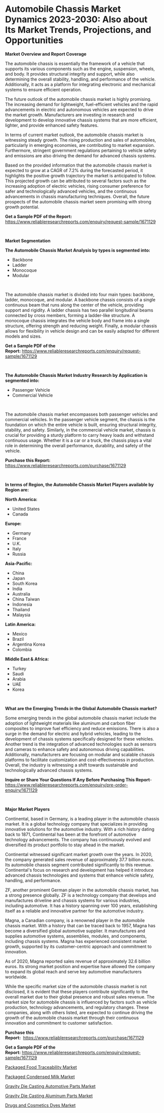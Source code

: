 <p><h1>Automobile Chassis Market Dynamics 2023-2030: Also about Its Market Trends, Projections, and Opportunities</h1></p><p><strong>Market Overview and Report Coverage</strong></p>
<p><p>The automobile chassis is essentially the framework of a vehicle that supports its various components such as the engine, suspension, wheels, and body. It provides structural integrity and support, while also determining the overall stability, handling, and performance of the vehicle. Additionally, it acts as a platform for integrating electronic and mechanical systems to ensure efficient operation.</p><p>The future outlook of the automobile chassis market is highly promising. The increasing demand for lightweight, fuel-efficient vehicles and the rapid advancements in electric and autonomous vehicles are expected to drive the market growth. Manufacturers are investing in research and development to develop innovative chassis systems that are more efficient, lighter, and provide enhanced safety features.</p><p>In terms of current market outlook, the automobile chassis market is witnessing steady growth. The rising production and sales of automobiles, particularly in emerging economies, are contributing to market expansion. Furthermore, stringent government regulations pertaining to vehicle safety and emissions are also driving the demand for advanced chassis systems.</p><p>Based on the provided information that the automobile chassis market is expected to grow at a CAGR of 7.2% during the forecasted period, it highlights the positive growth trajectory the market is anticipated to follow. This projected growth can be attributed to several factors such as the increasing adoption of electric vehicles, rising consumer preference for safer and technologically advanced vehicles, and the continuous advancements in chassis manufacturing techniques. Overall, the future prospects of the automobile chassis market seem promising with strong growth potential.</p></p>
<p><strong>Get a Sample PDF of the Report:</strong> <a href="https://www.reliableresearchreports.com/enquiry/request-sample/1671129">https://www.reliableresearchreports.com/enquiry/request-sample/1671129</a></p>
<p>&nbsp;</p>
<p><strong>Market Segmentation</strong></p>
<p><strong>The Automobile Chassis Market Analysis by types is segmented into:</strong></p>
<p><ul><li>Backbone</li><li>Ladder</li><li>Monocoque</li><li>Modular</li></ul></p>
<p>&nbsp;</p>
<p><p>The automobile chassis market is divided into four main types: backbone, ladder, monocoque, and modular. A backbone chassis consists of a single continuous beam that runs along the center of the vehicle, providing support and rigidity. A ladder chassis has two parallel longitudinal beams connected by cross members, forming a ladder-like structure. A monocoque chassis integrates the vehicle body and frame into a single structure, offering strength and reducing weight. Finally, a modular chassis allows for flexibility in vehicle design and can be easily adapted for different models and sizes.</p></p>
<p><strong>Get a Sample PDF of the Report:</strong>&nbsp;<a href="https://www.reliableresearchreports.com/enquiry/request-sample/1671129">https://www.reliableresearchreports.com/enquiry/request-sample/1671129</a></p>
<p>&nbsp;</p>
<p><strong>The Automobile Chassis Market Industry Research by Application is segmented into:</strong></p>
<p><ul><li>Passenger Vehicle</li><li>Commercial Vehicle</li></ul></p>
<p>&nbsp;</p>
<p><p>The automobile chassis market encompasses both passenger vehicles and commercial vehicles. In the passenger vehicle segment, the chassis is the foundation on which the entire vehicle is built, ensuring structural integrity, stability, and safety. Similarly, in the commercial vehicle market, chassis is crucial for providing a sturdy platform to carry heavy loads and withstand continuous usage. Whether it is a car or a truck, the chassis plays a vital role in determining the overall performance, durability, and safety of the vehicle.</p></p>
<p><strong>Purchase this Report:</strong>&nbsp; <a href="https://www.reliableresearchreports.com/purchase/1671129">https://www.reliableresearchreports.com/purchase/1671129</a></p>
<p>&nbsp;</p>
<p><strong>In terms of Region, the Automobile Chassis Market Players available by Region are:</strong></p>
<p>
    <p> <strong> North America: </strong>
        <ul>
            <li>United States</li>
            <li>Canada</li>
        </ul>
        </p> 
    <p> <strong> Europe: </strong>
        <ul>
            <li>Germany</li>
            <li>France</li>
            <li>U.K.</li>
            <li>Italy</li>
            <li>Russia</li>
        </ul>
        </p> 
    <p> <strong> Asia-Pacific: </strong>
        <ul>
            <li>China</li>
            <li>Japan</li>
            <li>South Korea</li>
            <li>India</li>
            <li>Australia</li>
            <li>China Taiwan</li>
            <li>Indonesia</li>
            <li>Thailand</li>
            <li>Malaysia</li>
        </ul>
        </p> 
    <p> <strong> Latin America: </strong>
        <ul>
            <li>Mexico</li>
            <li>Brazil</li>
            <li>Argentina Korea</li>
            <li>Colombia</li>
        </ul>
        </p> 
    <p> <strong> Middle East & Africa: </strong>
        <ul>
            <li>Turkey</li>
            <li>Saudi</li>
            <li>Arabia</li>
            <li>UAE</li>
            <li>Korea</li>
        </ul>
    </p>
    </p>
<p>&nbsp;</p>
<p><strong>What are the Emerging Trends in the Global Automobile Chassis market?</strong></p>
<p><p>Some emerging trends in the global automobile chassis market include the adoption of lightweight materials like aluminum and carbon fiber composites to improve fuel efficiency and reduce emissions. There is also a surge in the demand for electric and hybrid vehicles, leading to the development of chassis systems specifically designed for these vehicles. Another trend is the integration of advanced technologies such as sensors and cameras to enhance safety and autonomous driving capabilities. Additionally, manufacturers are focusing on modular and scalable chassis platforms to facilitate customization and cost-effectiveness in production. Overall, the industry is witnessing a shift towards sustainable and technologically advanced chassis systems.</p></p>
<p><strong>Inquire or Share Your Questions If Any Before Purchasing This Report</strong>- <a href="https://www.reliableresearchreports.com/enquiry/pre-order-enquiry/1671129">https://www.reliableresearchreports.com/enquiry/pre-order-enquiry/1671129</a></p>
<p>&nbsp;</p>
<p><strong>Major Market Players</strong></p>
<p><p>Continental, based in Germany, is a leading player in the automobile chassis market. It is a global technology company that specializes in providing innovative solutions for the automotive industry. With a rich history dating back to 1871, Continental has been at the forefront of automotive technology advancements. The company has continuously evolved and diversified its product portfolio to stay ahead in the market.</p><p>Continental witnessed significant market growth over the years. In 2020, the company generated sales revenue of approximately 37.7 billion euros. Its automobile chassis segment contributed significantly to this revenue. Continental's focus on research and development has helped it introduce advanced chassis technologies and systems that enhance vehicle safety, handling, and performance.</p><p>ZF, another prominent German player in the automobile chassis market, has a strong presence globally. ZF is a technology company that develops and manufactures driveline and chassis systems for various industries, including automotive. It has a history spanning over 100 years, establishing itself as a reliable and innovative partner for the automotive industry.</p><p>Magna, a Canadian company, is a renowned player in the automobile chassis market. With a history that can be traced back to 1957, Magna has become a diversified global automotive supplier. It manufactures and supplies automotive systems, assemblies, modules, and components, including chassis systems. Magna has experienced consistent market growth, supported by its customer-centric approach and commitment to innovation.</p><p>As of 2020, Magna reported sales revenue of approximately 32.6 billion euros. Its strong market position and expertise have allowed the company to expand its global reach and serve key automotive manufacturers worldwide.</p><p>While the specific market size of the automobile chassis market is not disclosed, it is evident that these players contribute significantly to the overall market due to their global presence and robust sales revenue. The market size for automobile chassis is influenced by factors such as vehicle production, technology advancements, and regulatory changes. These companies, along with others listed, are expected to continue driving the growth of the automobile chassis market through their continuous innovation and commitment to customer satisfaction.</p></p>
<p><strong>Purchase this Report:</strong>&nbsp;&nbsp;<a href="https://www.reliableresearchreports.com/purchase/1671129">https://www.reliableresearchreports.com/purchase/1671129</a></p>
<p></p>
<p><strong>Get a Sample PDF of the Report:</strong>&nbsp;<a href="https://www.reliableresearchreports.com/enquiry/request-sample/1671129">https://www.reliableresearchreports.com/enquiry/request-sample/1671129</a></p>
<p><p><a href="https://medium.com/@daishawolff/packaged-food-traceability-market-share-evolution-and-market-growth-trends-2023-2030-78da38154386">Packaged Food Traceability Market</a></p><p><a href="https://medium.com/@wilmaheaney/packaged-condensed-milk-market-the-key-to-successful-business-strategy-forecast-till-2030-039ad40996cd">Packaged Condensed Milk Market</a></p><p><a href="https://www.linkedin.com/pulse/gravity-die-casting-automotive-parts-market-size-growth/">Gravity Die Casting Automotive Parts Market</a></p><p><a href="https://www.linkedin.com/pulse/gravity-die-casting-aluminum-parts-market-challenges-opportunities/">Gravity Die Casting Aluminum Parts Market</a></p><p><a href="https://www.linkedin.com/pulse/drugs-cosmetics-dyes-market-size-growth-forecast/">Drugs and Cosmetics Dyes Market</a></p></p>